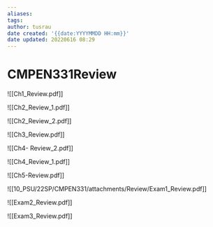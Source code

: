 ```yaml
---
aliases: 
tags:
author: tusrau
date created: '{{date:YYYYMMDD HH:mm}}'
date updated: 20220616 08:29
---
```


# CMPEN331Review
![[Ch1_Review.pdf]]

![[Ch2_Review_1.pdf]]

![[Ch2_Review_2.pdf]]

![[Ch3_Review.pdf]]

![[Ch4- Review_2.pdf]]

![[Ch4_Review_1.pdf]]

![[Ch5-Review.pdf]]

![[10_PSU/22SP/CMPEN331/attachments/Review/Exam1_Review.pdf]]

![[Exam2_Review.pdf]]

![[Exam3_Review.pdf]]